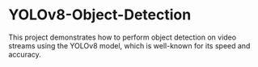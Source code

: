 # YOLOv8-Object-Detection
This project demonstrates how to perform object detection on video streams using the YOLOv8 model, which is well-known for its speed and accuracy. 
